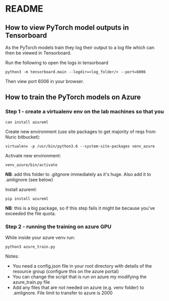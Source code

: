 # README

## How to view PyTorch model outputs in Tensorboard

As the PyTorch models train they log their output to a log file which
can then be viewed in Tensorboard.

Run the following to open the logs in tensorboard

```
python3 -m tensorboard.main --logdir=<log_folder/> --port=6006

```

Then view port 6006 in your browser.

## How to train the PyTorch models on Azure

### Step 1 - create a virtualenv env on the lab machines so that you
    can install azureml

Create new environment (use site packages to get majority of reqs from
Nuric bitbucket):
```
virtualenv -p /usr/bin/python3.6 --system-site-packages venv_azure

```

Activate new environment:
```
venv_azure/bin/activate
```
**NB**: add this folder to .gitgnore immediately as it's huge. Also
add it to .amlignore (see below)

Install azureml:
```
pip install azureml
```
**NB**: this is a big package, so if this step fails it might be
because you've exceeded the file quota.

### Step 2 - running the training on azure GPU

While inside your azure venv run:
```
python3 azure_train.py
```

Notes:
* You need a config.json file in your root directory with details of
the resource group (configure this on the azure portal)
* You can change the script that is run on azure my modifying the
azure_train.py file
* Add any files that are not needed on azure (e.g. venv folder) to
.amlignore. File limit to transfer to azure is 2000
